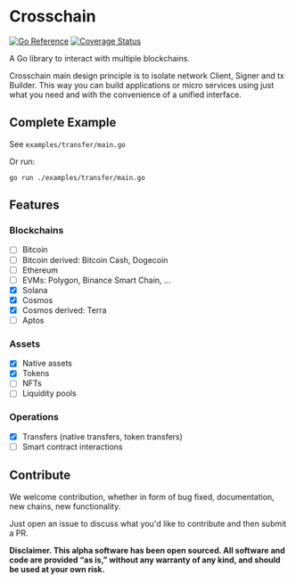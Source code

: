 # Crosschain

[![Go Reference](https://pkg.go.dev/badge/github.com/jumpcrypto/crosschain.svg)](https://pkg.go.dev/github.com/jumpcrypto/crosschain)
[![Coverage Status](https://coveralls.io/repos/github/JumpCrypto/crosschain/badge.svg?branch=main)](https://coveralls.io/github/JumpCrypto/crosschain?branch=main)

A Go library to interact with multiple blockchains.

Crosschain main design principle is to isolate network Client, Signer and tx Builder.
This way you can build applications or micro services using just what you need and with the convenience of a unified interface.

## Complete Example

See `examples/transfer/main.go`

Or run:
```
go run ./examples/transfer/main.go
```

<!-- ## [Documentation](https://pkg.go.dev/github.com/jumpcrypto/crosschain) -->

## Features

### Blockchains

- [ ] Bitcoin
- [ ] Bitcoin derived: Bitcoin Cash, Dogecoin
- [ ] Ethereum
- [ ] EVMs: Polygon, Binance Smart Chain, ...
- [x] Solana
- [x] Cosmos
- [x] Cosmos derived: Terra
- [ ] Aptos

### Assets

- [x] Native assets
- [x] Tokens
- [ ] NFTs
- [ ] Liquidity pools

### Operations

- [x] Transfers (native transfers, token transfers)
- [ ] Smart contract interactions

## Contribute

We welcome contribution, whether in form of bug fixed, documentation, new chains, new functionality.

Just open an issue to discuss what you'd like to contribute and then submit a PR.

**Disclaimer. This alpha software has been open sourced. All software and code are provided “as is,” without any warranty of any kind, and should be used at your own risk.**

